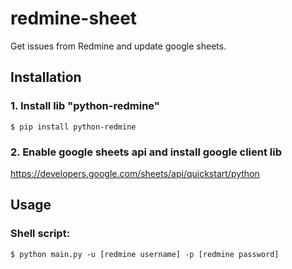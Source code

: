 # redmine-sheet

Get issues from Redmine and update google sheets.

## Installation

### 1. Install lib "python-redmine"
```
$ pip install python-redmine
```

### 2. Enable google sheets api and install google client lib

https://developers.google.com/sheets/api/quickstart/python

## Usage

### Shell script:
```
$ python main.py -u [redmine username] -p [redmine password]
```

